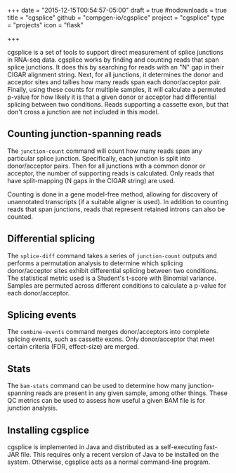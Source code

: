 +++
date = "2015-12-15T00:54:57-05:00"
draft = true
#nodownloads = true
title = "cgsplice"
github = "compgen-io/cgsplice"
project = "cgsplice"
type = "projects"
icon = "flask"

+++

cgsplice is a set of tools to support direct measurement of splice junctions in 
RNA-seq data. cgsplice works by finding and counting reads that span splice junctions. 
It does this by searching for reads with an "N" gap in their CIGAR alignment string. 
Next, for all junctions, it determines the donor and acceptor sites and tallies how 
many reads span each donor/acceptor pair. Finally, using these counts for multiple 
samples, it will calculate a permuted p-value for how likely it is that a given donor 
or acceptor had differential splicing between two conditions. Reads supporting a 
cassette exon, but that don't cross a junction are not included in this model.

## Counting junction-spanning reads

The `junction-count` command will count how many reads span any particular splice
junction. Specifically, each junction is split into donor/acceptor pairs. Then for
all junctions with a common donor or acceptor, the number of supporting reads is
calculated. Only reads that have split-mapping (N gaps in the CIGAR string) are used.

Counting is done in a gene model-free method, allowing for discovery of unannotated
transcripts (if a suitable aligner is used). In addition to counting reads that span
junctions, reads that represent retained introns can also be counted.

## Differential splicing

The `splice-diff` command takes a series of `junction-count` outputs and performs a 
permutation analysis to determine which splicing donor/acceptor sites exhibit differential
splicing between two conditions. The statistical metric used is a Student's t-score with
Binomial variance. Samples are permuted across different conditions to calculate a p-value
for each donor/acceptor.

## Splicing events

The `combine-events` command merges donor/acceptors into complete splicing events, such
as cassette exons. Only donor/acceptor that meet certain criteria (FDR, effect-size)
are merged.

## Stats

The `bam-stats` command can be used to determine how many junction-spanning reads are
present in any given sample, among other things. These QC metrics can be used to assess
how useful a given BAM file is for junction analysis.

## Installing cgsplice

cgsplice is implemented in Java and distributed as a self-executing fast-JAR file. This 
requires only a recent version of Java to be installed on the system. Otherwise, cgsplice
acts as a normal command-line program.
